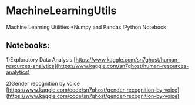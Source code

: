 # MachineLearningUtils
Machine Learning Utilities +Numpy and Pandas IPython Notebook


## Notebooks: 
1)Exploratory Data Analysis
[https://www.kaggle.com/sn7ghost/human-resources-analytics](https://www.kaggle.com/sn7ghost/human-resources-analytics)

2)Gender recognition by voice
[https://www.kaggle.com/code/sn7ghost/gender-recognition-by-voice](https://www.kaggle.com/code/sn7ghost/gender-recognition-by-voice)
